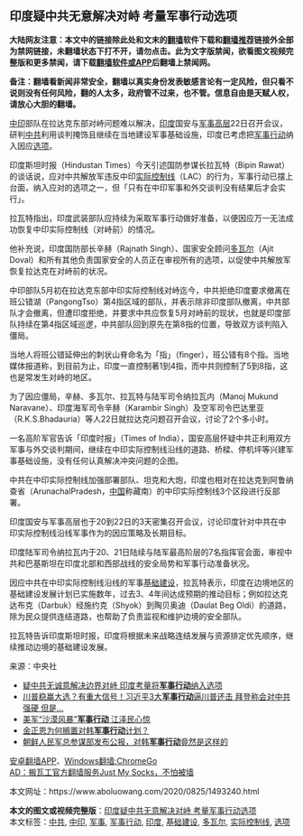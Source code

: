  <h2>印度疑中共无意解决对峙 考量军事行动选项</h2> <p class="notice"><b>大陆网友注意：本文中的链接除此处和文末的<a href="https://github.com/bannedbook/fanqiang" >翻墙</a>软件下载和<a href="https://github.com/killgcd/justmysocks/blob/master/README.md">翻墙推荐</a>链接外全部为禁网链接，未翻墙状态下打不开，请勿点击。此为文字版禁闻，欲看图文视频完整版和更多禁闻，请下载<a href="https://github.com/bannedbook/fanqiang">翻墙软件或APP</a>后翻墙上禁闻网。</p><p>备注：翻墙看新闻非常安全，翻墙以真实身份发表敏感言论有一定风险，但只看不说则没有任何风险，翻的人太多，政府管不过来，也不管。信息自由是天赋人权，请放心大胆的翻墙。</b></p>  <div class="entry"> <p><a href="https://www.bannedbook.org/bnews/tag/%E4%B8%AD%E5%8D%B0/" class="st_tag internal_tag" rel="tag" title="标签 中印 下的日志">中印</a>部队在拉达克东部对峙问题难以解决，<a href="https://www.bannedbook.org/bnews/tag/%e5%8d%b0%e5%ba%a6/" class="st_tag internal_tag" rel="tag" title="标签 印度 下的日志">印度</a>国安与<a href="https://www.bannedbook.org/bnews/tag/%E5%86%9B%E4%BA%8B/" class="st_tag internal_tag" rel="tag" title="标签 军事 下的日志">军事</a><span class='wp_keywordlink_affiliate'><a href="https://www.bannedbook.org/bnews/ccpdope/" title="中共高层内幕" target="_blank">高层</a></span>22日召开会议，研判<a href="https://www.bannedbook.org/bnews/tag/%e4%b8%ad%e5%85%b1/" class="st_tag internal_tag" rel="tag" title="标签 中共 下的日志">中共</a>利用谈判掩饰且继续在当地建设军事基础设施，印度已考虑把<a href="https://www.bannedbook.org/bnews/tag/%E5%86%9B%E4%BA%8B%E8%A1%8C%E5%8A%A8/" class="st_tag internal_tag" rel="tag" title="标签 军事行动 下的日志">军事行动</a>纳入因应<a href="https://www.bannedbook.org/bnews/tag/%E9%80%89%E9%A1%B9/" class="st_tag internal_tag" rel="tag" title="标签 选项 下的日志">选项</a>。</p> <p>印度斯坦时报（Hindustan Times）今天引述国防参谋长拉瓦特（Bipin Rawat）的谈话说，应对中共解放军违反中印<a href="https://www.bannedbook.org/bnews/tag/%E5%AE%9E%E9%99%85%E6%8E%A7%E5%88%B6%E7%BA%BF/" class="st_tag internal_tag" rel="tag" title="标签 实际控制线 下的日志">实际控制线</a>（LAC）的行为，军事行动已摆上台面，纳入应对的选项之一，但「只有在中印军事和外交谈判没有结果后才会实行」。</p> <p>拉瓦特指出，印度武装部队应持续为采取军事行动做好准备，以便因应万一无法成功恢复中印实际控制线（对峙前）的情况。</p> <p>他补充说，印度国防部长辛赫（Rajnath Singh）、国家安全顾问<a href="https://www.bannedbook.org/bnews/tag/%E5%A4%9A%E7%93%A6%E5%B0%94/" class="st_tag internal_tag" rel="tag" title="标签 多瓦尔 下的日志">多瓦尔</a>（Ajit Doval）和所有其他负责国家安全的人员正在审视所有的选项，以促使中共解放军恢复拉达克在对峙前的状况。</p> <p>中印部队5月初在拉达克东部中印实际控制线对峙迄今，中共拒绝印度要求撤离在班公错湖（PangongTso）第4指区域的部队，并表示除非印度部队撤离，中共部队才会撤离，但遭印度拒绝，并要求中共应恢复5月对峙前的现状，也就是印度部队持续在第4指区域巡逻，中共部队回到原先在第8指的位置，导致双方谈判陷入僵局。</p>  <p>当地人将班公错延伸出的刺状山脊命名为「指」（finger），班公错有8个指。当地媒体报道称，到目前为止，印度一直控制著1到4指，而中共则控制了5到8指，这也是常发生对峙的地区。</p> <p>为了因应僵局，辛赫、多瓦尔、拉瓦特与陆军司令纳拉瓦内（Manoj Mukund Naravane）、印度海军司令辛赫（Karambir Singh）及空军司令巴达里亚（R.K.S.Bhadauria）等人22日就拉达克问题召开会议，讨论了2个多小时。</p> <p>一名高阶军官告诉「印度时报」（Times of India），国安高层怀疑中共正利用双方军事与外交谈判期间，继续在中印实际控制线沿线的道路、桥樑、停机坪等兴建军事基础设施，没有任何认真解决冲突问题的企图。</p> <p>中共在中印实际控制线加强部署部队、坦克和大炮，印度也相对在拉达克到阿鲁纳查省（ArunachalPradesh，<span class='wp_keywordlink_affiliate'><a href="https://www.bannedbook.org/" title="中国" target="_blank">中国</a></span>称藏南）的中印实际控制线3个区段进行反部署。</p> <p>印度国安与军事高层也于20到22日的3天密集召开会议，讨论印度针对中共在中印实际控制线沿线军事作为的因应策略及长期目标。</p>  <p>印度陆军司令纳拉瓦内于20、21日陆续与陆军最高阶层的7名指挥官会面，审视中共和巴基斯坦在印度北部和西部战线的安全局势和军事行动准备状况。</p> <p>因应中共在中印实际控制线沿线的军事<a href="https://www.bannedbook.org/bnews/tag/%E5%9F%BA%E7%A1%80%E5%BB%BA%E8%AE%BE/" class="st_tag internal_tag" rel="tag" title="标签 基础建设 下的日志">基础建设</a>，拉瓦特表示，印度在边境地区的基础建设发展计划已实施数年，过去3、4年间达成预期的推动目标；例如拉达克达布克（Darbuk）经施约克（Shyok）到陶贝奥迪（Daulat Beg Oldi）的道路，除为民众提供连结道路，也帮助了负责监视和维护边境的安全部队。</p> <p>拉瓦特告诉印度斯坦时报，印度将根据未来战略连结发展与资源排定优先顺序，继续推动边境的基础建设发展。</p> <p> 来源：中央社 </p> <ul class='op-related-articles' title='相关阅读'> <li><a href='https://www.bannedbook.org/bnews/comments/20200824/1385022.html' target='_blank'>疑中共无诚意解决边界对峙 印度考量将<b>军事行动</b>纳入选项</a></li> <li><a href='https://www.bannedbook.org/bnews/topimagenews/20200820/1383194.html' target='_blank'>川普稳赢大选？有重大信号！习近平3大<b>军事行动</b>逼川普还击 拜登称会对中共强硬 但是...</a></li> <li><a href='https://www.bannedbook.org/bnews/cnnews/20200812/1378698.html' target='_blank'>美军“沙漠风暴”<b>军事行动</b> 江泽民心惊</a></li> <li><a href='https://www.bannedbook.org/bnews/comments/20200624/1371334.html' target='_blank'>金正恩为何搁置对韩<b>军事行动</b>计划？</a></li> <li><a href='https://www.bannedbook.org/bnews/comments/20200616/1371142.html' target='_blank'>朝鲜人民军总参谋部发布公报，对韩<b>军事行动</b>竟然是这样的</a></li> </ul> <div class="texttj"> <a href="https://github.com/bannedbook/fanqiang/wiki/%E7%A6%81%E9%97%BB%E7%BD%91%E5%AE%89%E5%8D%93%E7%BF%BB%E5%A2%99%E6%96%B0%E9%97%BBAPP" target="_blank">安卓翻墙APP</a>、<a href="https://github.com/bannedbook/fanqiang/wiki/Chrome%E4%B8%80%E9%94%AE%E7%BF%BB%E5%A2%99%E5%8C%85" target="_blank">Windows翻墙:ChromeGo</a><br/> <a href="https://github.com/killgcd/justmysocks/blob/master/README.md" target="_blank">AD：搬瓦工官方翻墙服务Just My Socks，不怕被墙</a> </div><p id="article_url">本文网址：https://www.aboluowang.com/2020/0825/1493240.html</p> <a name='sharetosocial'></a>         <div><b>本文的图文或视频完整版</b>：<a href='https://www.bannedbook.org/bnews/cbnews/20200825/1385263.html'>印度疑中共无意解决对峙 考量军事行动选项</a></div>  </div><!--END ENTRY--> <div class="postfooter"> <div>本文标签：<a href="https://www.bannedbook.org/bnews/tag/%e4%b8%ad%e5%85%b1/" rel="tag">中共</a>, <a href="https://www.bannedbook.org/bnews/tag/%E4%B8%AD%E5%8D%B0/" rel="tag">中印</a>, <a href="https://www.bannedbook.org/bnews/tag/%E5%86%9B%E4%BA%8B/" rel="tag">军事</a>, <a href="https://www.bannedbook.org/bnews/tag/%E5%86%9B%E4%BA%8B%E8%A1%8C%E5%8A%A8/" rel="tag">军事行动</a>, <a href="https://www.bannedbook.org/bnews/tag/%e5%8d%b0%e5%ba%a6/" rel="tag">印度</a>, <a href="https://www.bannedbook.org/bnews/tag/%E5%9F%BA%E7%A1%80%E5%BB%BA%E8%AE%BE/" rel="tag">基础建设</a>, <a href="https://www.bannedbook.org/bnews/tag/%E5%A4%9A%E7%93%A6%E5%B0%94/" rel="tag">多瓦尔</a>, <a href="https://www.bannedbook.org/bnews/tag/%E5%AE%9E%E9%99%85%E6%8E%A7%E5%88%B6%E7%BA%BF/" rel="tag">实际控制线</a>, <a href="https://www.bannedbook.org/bnews/tag/%E9%80%89%E9%A1%B9/" rel="tag">选项</a></div>  </div><!--END POSTFOOTER--> 
